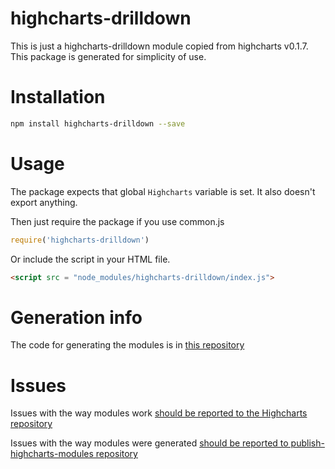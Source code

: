 # highcharts-drilldown
This is just a highcharts-drilldown module copied from highcharts v0.1.7.
This package is generated for simplicity of use.

# Installation
```bash
npm install highcharts-drilldown --save
```
# Usage
The package expects that global `Highcharts` variable is set.
It also doesn't export anything.

Then just require the package if you use common.js
```javascript
require('highcharts-drilldown')
```

Or include the script in your HTML file.
```html
<script src = "node_modules/highcharts-drilldown/index.js">
```

# Generation info
The code for generating the modules is in [this repository](https://github.com/kirjs/publish-highcharts-modules)

# Issues

Issues with the way modules work [should be reported to the Highcharts repository](https://github.com/highslide-software/highcharts.com/issues)

Issues with the way modules were generated [should be reported to publish-highcharts-modules repository](https://github.com/kirjs/publish-highcharts-modules)


